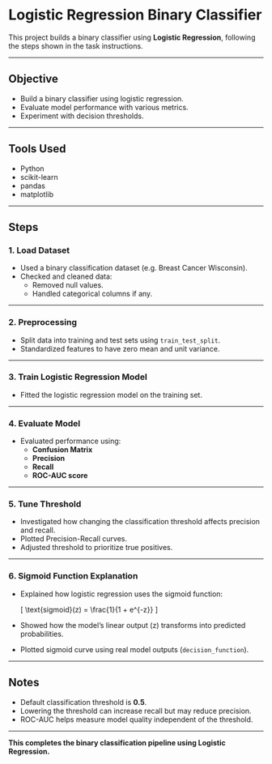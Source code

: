 # Logistic Regression Binary Classifier

This project builds a binary classifier using **Logistic Regression**, following the steps shown in the task instructions.

---

## Objective

- Build a binary classifier using logistic regression.
- Evaluate model performance with various metrics.
- Experiment with decision thresholds.

---

## Tools Used

- Python
- scikit-learn
- pandas
- matplotlib

---

## Steps

### 1. Load Dataset

- Used a binary classification dataset (e.g. Breast Cancer Wisconsin).
- Checked and cleaned data:
  - Removed null values.
  - Handled categorical columns if any.

---

### 2. Preprocessing

- Split data into training and test sets using `train_test_split`.
- Standardized features to have zero mean and unit variance.

---

### 3. Train Logistic Regression Model

- Fitted the logistic regression model on the training set.

---

### 4. Evaluate Model

- Evaluated performance using:
  - **Confusion Matrix**
  - **Precision**
  - **Recall**
  - **ROC-AUC score**

---

### 5. Tune Threshold

- Investigated how changing the classification threshold affects precision and recall.
- Plotted Precision-Recall curves.
- Adjusted threshold to prioritize true positives.

---

### 6. Sigmoid Function Explanation

- Explained how logistic regression uses the sigmoid function:

  \[
  \text{sigmoid}(z) = \frac{1}{1 + e^{-z}}
  \]

- Showed how the model’s linear output (z) transforms into predicted probabilities.
- Plotted sigmoid curve using real model outputs (`decision_function`).

---

## Notes

- Default classification threshold is **0.5**.
- Lowering the threshold can increase recall but may reduce precision.
- ROC-AUC helps measure model quality independent of the threshold.

---

**This completes the binary classification pipeline using Logistic Regression.**

